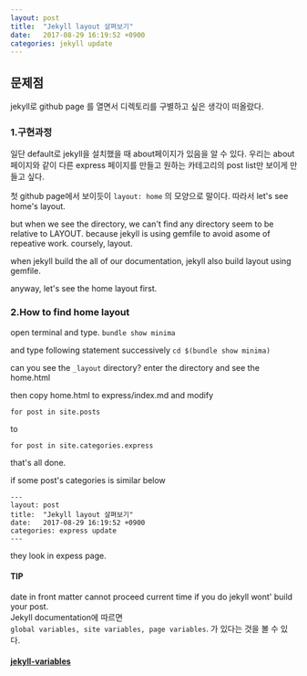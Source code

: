 ```yaml
---
layout: post
title:  "Jekyll layout 살펴보기"
date:   2017-08-29 16:19:52 +0900
categories: jekyll update
---
```


## 문제점

jekyll로 github page 를 열면서 디렉토리를 구별하고 싶은 생각이 떠올랐다.  
  
### 1.구현과정

일단 default로 jekyll을 설치했을 때 about페이지가 있음을 알 수 있다.
우리는 about 페이지와 같이 다른 express 페이지를 만들고 원하는 카테고리의 post list만 보이게 만들고 싶다. 

첫 github page에서 보이듯이 `layout: home` 의 모양으로 말이다.
따라서 let's see home's layout.

but when we see the directory, we can't find any directory seem to be relative to LAYOUT. 
because jekyll is using gemfile to avoid asome of repeative work. coursely, layout.

when jekyll build the all of our documentation, jekyll also build layout using gemfile.

anyway, let's see the home layout first.

### 2.How to find home layout

open terminal and type. 
`bundle show minima`

and type following statement successively
`cd $(bundle show minima)`

can you see the `_layout` directory?
enter the directory and see the home.html  

then copy home.html to express/index.md 
and modify 


```
for post in site.posts
```
to
```
for post in site.categories.express
```

that's all done.

if some post's categories is similar below
```
---
layout: post
title:  "Jekyll layout 살펴보기"
date:   2017-08-29 16:19:52 +0900
categories: express update
---
```

they look in expess page.

#### TIP
date in front matter cannot proceed current time
if you do jekyll wont' build your post.  
Jekyll documentation에 따르면  
`global variables, site variables, page variables`. 
가 있다는 것을 볼 수 있다.  

#### [jekyll-variables]



[jekyll-variables]: https://jekyllrb.com/docs/variables/
